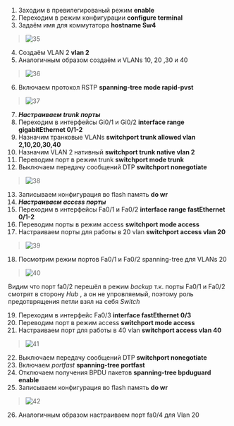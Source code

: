 1. Заходим в превилегированый режим **enable**
2. Переходим в режим конфигурации **configure terminal**
3. Задаём имя для коммутатора **hostname Sw4**
>![35](https://user-images.githubusercontent.com/112701413/190747781-364ca577-2160-45f8-876b-33bcc9af2b0c.jpg)
4. Создаём VLAN 2  **vlan 2**
5. Аналогичным образом создаём и VLANs 10, 20 ,30 и 40
> ![36](https://user-images.githubusercontent.com/112701413/190748850-311fbb10-2d15-401d-aa12-4407cca33cf3.jpg)
6. Включаем протокол RSTP **spanning-tree mode rapid-pvst**
>![37](https://user-images.githubusercontent.com/112701413/190750754-4024ea15-61c8-4d49-b590-16c643a4f469.jpg)
7. ***Настраиваем trunk порты***
8. Переходим в интерфейсы Gi0/1 и Gi0/2 **interface range gigabitEthernet 0/1-2**
9. Назначим транковые VLANs **switchport trunk allowed vlan 2,10,20,30,40**
10. Назначим VLAN 2 нативный **switchport trunk native vlan 2**
11. Переводим порт в режим trunk **switchport mode trunk**
12. Выключаем передачу сообщений DTP **switchport nonegotiate**
>![38](https://user-images.githubusercontent.com/112701413/190756212-ccea3f57-41e3-477b-9914-450479dd3242.jpg)
13. Записываем конфигурация во flash память **do wr**
14. ***Настраиваем access порты***
15. Переходим в интерфейсы Fa0/1 и Fa0/2 **interface range fastEthernet 0/1-2**
16. Переводим порты в режим access **switchport mode access**
17. Настраиваем порты для работы в 20 vlan **switchport access vlan 20**
>![39](https://user-images.githubusercontent.com/112701413/190769732-1609b543-fa4a-4ee5-89d4-fbfaf6b0e44c.jpg)
18. Посмотрим режим портов Fa0/1 и Fa0/2 spanning-tree для VLANs 20
>![40](https://user-images.githubusercontent.com/112701413/190782820-5479234b-6cdb-4360-98d1-40b34ea45417.jpg)

Видим что порт fa0/2 перешёл в режим *backup* т.к. порты Fa0/1 и Fa0/2 смотрят в сторону *Hub* , а он не упровляемый, поэтому роль предотврящения петли взял на себя *Switch*

19. Переходим в интерфейс Fa0/3 **interface fastEthernet 0/3**
20. Переводим порт в режим access **switchport mode access**
21. Настраиваем порт для работы в 40 vlan **switchport access vlan 40**
>![41](https://user-images.githubusercontent.com/112701413/190855317-ecbc9d3f-f1b5-48bf-8d45-e360c3a3c60b.jpg)
22. Выключаем передачу сообщений DTP  **switchport nonegotiate**
23. Включаем *portfast* **spanning-tree portfast**
24. Отключаем получения BPDU пакетов **spanning-tree bpduguard enable**
25. Записываем конфигурация во flash память **do wr**
>![42](https://user-images.githubusercontent.com/112701413/190855486-2754656b-5bfa-438e-be61-0e37e107ede1.jpg)
26. Аналогичным образом настраиваем порт fa0/4 для Vlan 20

